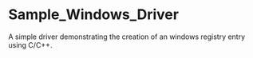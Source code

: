 # Sample_Windows_Driver
A simple driver demonstrating the creation of an windows registry entry using C/C++.



